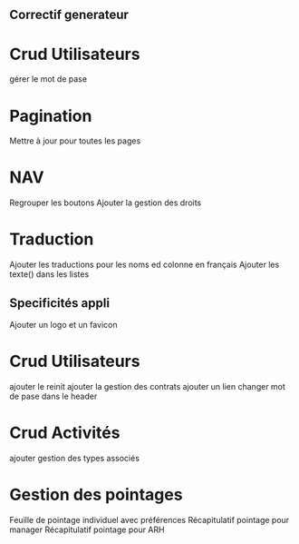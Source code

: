 ## Correctif generateur
# Crud Utilisateurs
gérer le mot de pase
# Pagination
Mettre à jour pour toutes les pages
# NAV
Regrouper les boutons
Ajouter la gestion des droits
# Traduction
Ajouter les traductions pour les noms ed colonne en français
Ajouter les texte() dans les listes

## Specificités appli
Ajouter un logo et un favicon

# Crud Utilisateurs
ajouter le reinit
ajouter la gestion des contrats
ajouter un lien changer mot de pase dans le header

# Crud Activités
ajouter gestion des types associés

# Gestion des pointages
Feuille de pointage individuel avec préférences
Récapitulatif pointage pour manager
Récapitulatif pointage pour ARH
